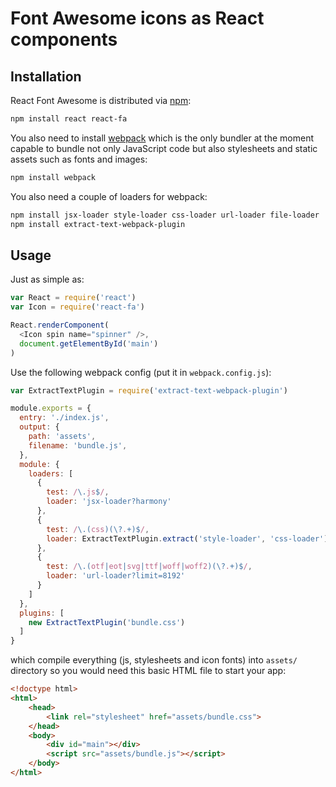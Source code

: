 # Font Awesome icons as React components

## Installation

React Font Awesome is distributed via [npm][]:

```bash
npm install react react-fa
```

You also need to install [webpack][] which is the only bundler at the moment
capable to bundle not only JavaScript code but also stylesheets and static
assets such as fonts and images:

```bash
npm install webpack
```

You also need a couple of loaders for webpack:

```bash
npm install jsx-loader style-loader css-loader url-loader file-loader
npm install extract-text-webpack-plugin
```

## Usage

Just as simple as:

```javascript
var React = require('react')
var Icon = require('react-fa')

React.renderComponent(
  <Icon spin name="spinner" />,
  document.getElementById('main')
)
```

Use the following webpack config (put it in `webpack.config.js`):

```javascript
var ExtractTextPlugin = require('extract-text-webpack-plugin')

module.exports = {
  entry: './index.js',
  output: {
    path: 'assets',
    filename: 'bundle.js',
  },
  module: {
    loaders: [
      {
        test: /\.js$/,
        loader: 'jsx-loader?harmony'
      },
      {
        test: /\.(css)(\?.+)$/,
        loader: ExtractTextPlugin.extract('style-loader', 'css-loader')
      },
      {
        test: /\.(otf|eot|svg|ttf|woff|woff2)(\?.+)$/,
        loader: 'url-loader?limit=8192'
      }
    ]
  },
  plugins: [
    new ExtractTextPlugin('bundle.css')
  ]
}
```

which compile everything (js, stylesheets and icon fonts) into `assets/`
directory so you would need this basic HTML file to start your app:

```html
<!doctype html>
<html>
    <head>
        <link rel="stylesheet" href="assets/bundle.css">
    </head>
    <body>
        <div id="main"></div>
        <script src="assets/bundle.js"></script>
    </body>
</html>
```

[webpack]: http://webpack.github.io/
[npm]: http://npmjs.org
